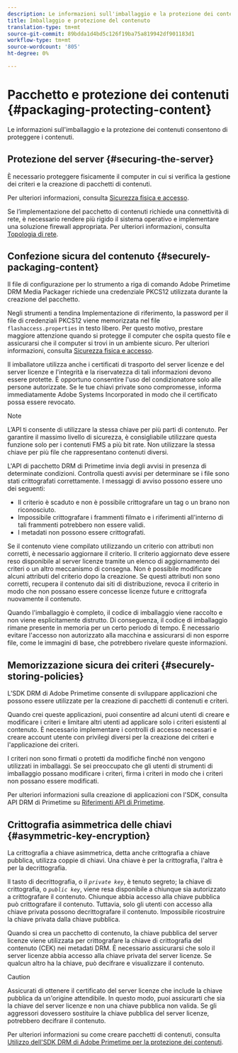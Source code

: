 ```yaml
---
description: Le informazioni sull'imballaggio e la protezione dei contenuti consentono di proteggere i contenuti.
title: Imballaggio e protezione del contenuto
translation-type: tm+mt
source-git-commit: 89bdda1d4bd5c126f19ba75a819942df901183d1
workflow-type: tm+mt
source-wordcount: '805'
ht-degree: 0%

---
```



# Pacchetto e protezione dei contenuti {#packaging-protecting-content}

Le informazioni sull&#39;imballaggio e la protezione dei contenuti consentono di proteggere i contenuti.

## Protezione del server {#securing-the-server}

È necessario proteggere fisicamente il computer in cui si verifica la gestione dei criteri e la creazione di pacchetti di contenuti.

Per ulteriori informazioni, consulta [Sicurezza fisica e accesso](../../secure-deployment-guidelines/physical-sec-and-access.md).

Se l’implementazione del pacchetto di contenuti richiede una connettività di rete, è necessario rendere più rigido il sistema operativo e implementare una soluzione firewall appropriata. Per ulteriori informazioni, consulta [Topologia di rete](../../secure-deployment-guidelines/overview/network-topology.md).

## Confezione sicura del contenuto {#securely-packaging-content}

Il file di configurazione per lo strumento a riga di comando Adobe Primetime DRM Media Packager richiede una credenziale PKCS12 utilizzata durante la creazione del pacchetto.

Negli strumenti a tendina Implementazione di riferimento, la password per il file di credenziali PKCS12 viene memorizzata nel file `flashaccess.properties` in testo libero. Per questo motivo, prestare maggiore attenzione quando si protegge il computer che ospita questo file e assicurarsi che il computer si trovi in un ambiente sicuro. Per ulteriori informazioni, consulta [Sicurezza fisica e accesso](../../secure-deployment-guidelines/physical-sec-and-access.md).

Il imballatore utilizza anche i certificati di trasporto del server licenze e del server licenze e l&#39;integrità e la riservatezza di tali informazioni devono essere protette. È opportuno consentire l&#39;uso del condizionatore solo alle persone autorizzate. Se le tue chiavi private sono compromesse, informa immediatamente Adobe Systems Incorporated in modo che il certificato possa essere revocato.

>[!NOTE]
>
>L’API ti consente di utilizzare la stessa chiave per più parti di contenuto. Per garantire il massimo livello di sicurezza, è consigliabile utilizzare questa funzione solo per i contenuti FMS a più bit rate. Non utilizzare la stessa chiave per più file che rappresentano contenuti diversi.

L&#39;API di pacchetto DRM di Primetime invia degli avvisi in presenza di determinate condizioni. Controlla questi avvisi per determinare se i file sono stati crittografati correttamente. I messaggi di avviso possono essere uno dei seguenti:

* Il criterio è scaduto e non è possibile crittografare un tag o un brano non riconosciuto.
* Impossibile crittografare i frammenti filmato e i riferimenti all&#39;interno di tali frammenti potrebbero non essere validi.
* I metadati non possono essere crittografati.

Se il contenuto viene compilato utilizzando un criterio con attributi non corretti, è necessario aggiornare il criterio. Il criterio aggiornato deve essere reso disponibile al server licenze tramite un elenco di aggiornamento dei criteri o un altro meccanismo di consegna. Non è possibile modificare alcuni attributi del criterio dopo la creazione. Se questi attributi non sono corretti, recupera il contenuto dai siti di distribuzione, revoca il criterio in modo che non possano essere concesse licenze future e crittografa nuovamente il contenuto.

Quando l&#39;imballaggio è completo, il codice di imballaggio viene raccolto e non viene esplicitamente distrutto. Di conseguenza, il codice di imballaggio rimane presente in memoria per un certo periodo di tempo. È necessario evitare l&#39;accesso non autorizzato alla macchina e assicurarsi di non esporre file, come le immagini di base, che potrebbero rivelare queste informazioni.

## Memorizzazione sicura dei criteri {#securely-storing-policies}

L’SDK DRM di Adobe Primetime consente di sviluppare applicazioni che possono essere utilizzate per la creazione di pacchetti di contenuti e criteri.

Quando crei queste applicazioni, puoi consentire ad alcuni utenti di creare e modificare i criteri e limitare altri utenti ad applicare solo i criteri esistenti al contenuto. È necessario implementare i controlli di accesso necessari e creare account utente con privilegi diversi per la creazione dei criteri e l&#39;applicazione dei criteri.

I criteri non sono firmati o protetti da modifiche finché non vengono utilizzati in imballaggi. Se sei preoccupato che gli utenti di strumenti di imballaggio possano modificare i criteri, firma i criteri in modo che i criteri non possano essere modificati.

Per ulteriori informazioni sulla creazione di applicazioni con l&#39;SDK, consulta API DRM di Primetime su [Riferimenti API di Primetime](https://help.adobe.com/en_US/primetime/api/index.html#api-Adobe_Primetime_API_References).

## Crittografia asimmetrica delle chiavi {#asymmetric-key-encryption}

La crittografia a chiave asimmetrica, detta anche crittografia a chiave pubblica, utilizza coppie di chiavi. Una chiave è per la crittografia, l&#39;altra è per la decrittografia.

Il tasto di decrittografia, o il *`private key`*, è tenuto segreto; la chiave di crittografia, o *`public key`*, viene resa disponibile a chiunque sia autorizzato a crittografare il contenuto. Chiunque abbia accesso alla chiave pubblica può crittografare il contenuto. Tuttavia, solo gli utenti con accesso alla chiave privata possono decrittografare il contenuto. Impossibile ricostruire la chiave privata dalla chiave pubblica.

Quando si crea un pacchetto di contenuto, la chiave pubblica del server licenze viene utilizzata per crittografare la chiave di crittografia del contenuto (CEK) nei metadati DRM. È necessario assicurarsi che solo il server licenze abbia accesso alla chiave privata del server licenze. Se qualcun altro ha la chiave, può decifrare e visualizzare il contenuto.

>[!CAUTION]
>
>Assicurati di ottenere il certificato del server licenze che include la chiave pubblica da un&#39;origine attendibile. In questo modo, puoi assicurarti che sia la chiave del server licenze e non una chiave pubblica non valida. Se gli aggressori dovessero sostituire la chiave pubblica del server licenze, potrebbero decifrare il contenuto.

Per ulteriori informazioni su come creare pacchetti di contenuti, consulta [Utilizzo dell&#39;SDK DRM di Adobe Primetime per la protezione dei contenuti](https://helpx.adobe.com/content/dam/help/en/primetime/drm/drm_protecting_content.pdf).